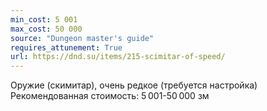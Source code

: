```yaml
---
min_cost: 5 001
max_cost: 50 000
source: "Dungeon master's guide"
requires_attunement: True
url: https://dnd.su/items/215-scimitar-of-speed/
---
```


Оружие (скимитар), очень редкое (требуется настройка)
Рекомендованная стоимость: 5 001-50 000 зм